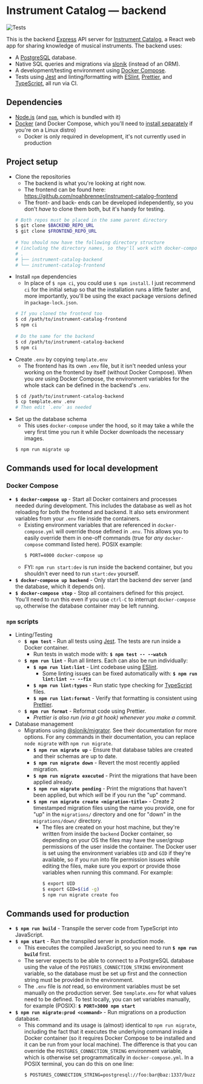 # Instrument Catalog — backend

![Tests](https://github.com/noahbrenner/instrument-catalog-backend/workflows/Tests/badge.svg)

This is the backend [Express](https://expressjs.com/) API server for [Instrument Catalog](https://github.com/noahbrenner/instrument-catalog-frontend), a React web app for sharing knowledge of musical instruments. The backend uses:

- A [PostgreSQL](https://www.postgresql.org/) database.
- Native SQL queries and migrations via [slonik](https://github.com/mmkal/slonik) (instead of an ORM).
- A development/testing environment using [Docker Compose](https://www.docker.com/).
- Tests using [Jest](https://jestjs.io/) and linting/formatting with [ESlint](https://eslint.org/), [Prettier](https://prettier.io/), and [TypeScript](https://www.typescriptlang.org/), all run via CI.

## Dependencies

- [Node.js](https://nodejs.org/) (and [`npm`](https://www.npmjs.com/get-npm), which is bundled with it)
- [Docker](https://docs.docker.com/get-docker/) (and Docker Compose, which you'll need to [install separately](https://docs.docker.com/compose/install/) if you're on a Linux distro)
  - Docker is only required in development, it's not currently used in production

## Project setup

- Clone the repositories
  - The backend is what you're looking at right now.
  - The frontend can be found here: https://github.com/noahbrenner/instrument-catalog-frontend
  - The front- and back- ends can be developed independently, so you don't _have_ to clone them both, but it's handy for testing.
  ```bash
  # Both repos must be placed in the same parent directory
  $ git clone $BACKEND_REPO_URL
  $ git clone $FRONTEND_REPO_URL
   
  # You should now have the following directory structure
  # (including the directory names, so they'll work with docker-compose)
  # .
  # ├── instrument-catalog-backend
  # └── instrument-catalog-frontend
  ```
- Install `npm` dependencies
  - In place of `$ npm ci`, you could use `$ npm install`. I just recommend `ci` for the initial setup so that the installation runs a little faster and, more importantly, you'll be using the exact package versions defined in `package-lock.json`.
  ```bash
  # If you cloned the frontend too
  $ cd /path/to/instrument-catalog-frontend
  $ npm ci
   
  # Do the same for the backend
  $ cd /path/to/instrument-catalog-backend
  $ npm ci
  ```
- Create `.env` by copying `template.env`
  - The frontend has its own `.env` file, but it isn't needed unless your working on the frontend by itself (without Docker Compose). When you _are_ using Docker Compose, the environment variables for the whole stack can be defined in the backend's `.env`.
  ```bash
  $ cd /path/to/instrument-catalog-backend
  $ cp template.env .env
  # Then edit `.env` as needed
  ```
- Set up the database schema
  - This uses `docker-compose` under the hood, so it may take a while the very first time you run it while Docker downloads the necessary images.
  ```bash
  $ npm run migrate up
  ```

## Commands used for local development

### Docker Compose

- **`$ docker-compose up`** - Start all Docker containers and processes needed during development. This includes the database as well as hot reloading for both the frontend and backend. It also sets environment variables from your `.env` file inside the containers.
  - Existing environment variables that are referenced in `docker-compose.yml` will override those defined in `.env`. This allows you to easily override them in one-off commands (true for _any_ `docker-compose` command listed here). POSIX example:
    ```bash
    $ PORT=4000 docker-compose up
    ```
  - FYI: `npm run start:dev` is run inside the backend container, but you shouldn't ever need to run `start:dev` yourself.
- **`$ docker-compose up backend`** - Only start the backend dev server (and the database, which it depends on).
- **`$ docker-compose stop`** - Stop all containers defined for this project. You'll need to run this even if you use `ctrl-C` to interrupt `docker-compose up`, otherwise the database container may be left running.

### `npm` scripts

- Linting/Testing
  - **`$ npm test`** - Run all tests using [Jest](https://jestjs.io/). The tests are run inside a Docker container.
    - Run tests in watch mode with: **`$ npm test -- --watch`**
  - **`$ npm run lint`** - Run all linters. Each can also be run individually:
    - **`$ npm run lint:lint`** - Lint codebase using [ESlint](https://eslint.org/).
      - Some linting issues can be fixed automatically with: **`$ npm run lint:lint -- --fix`**
    - **`$ npm run lint:types`** - Run static type checking for [TypeScript](https://www.typescriptlang.org/) files.
    - **`$ npm run lint:format`** - Verify that formatting is consistent using [Prettier](https://prettier.io/).
  - **`$ npm run format`** - Reformat code using Prettier.
    - _Prettier is also run (via a git hook) whenever you make a commit._
- Database management
  - Migrations using [@slonik/migrator](https://github.com/mmkal/slonik-tools/tree/master/packages/migrator). See their documentation for more options. For any commands in their documentation, you can replace `node migrate` with `npm run migrate`.
    - **`$ npm run migrate up`** - Ensure that database tables are created and their schemas are up to date.
    - **`$ npm run migrate down`** - Revert the most recently applied migration.
    - **`$ npm run migrate executed`** - Print the migrations that have been applied already.
    - **`$ npm run migrate pending`** - Print the migrations that haven't been applied, but which _will_ be if you run the "up" command.
    - **`$ npm run migrate create <migration-title>`** - Create 2 timestamped migration files using the name you provide, one for "up" in the `migrations/` directory and one for "down" in the `migrations/down/` directory.
      - The files are created on your host machine, but they're written from inside the `backend` Docker container, so depending on your OS the files may have the user/group permissions of the user inside the container. The Docker user is set using the environment variables `UID` and `GID` if they're available, so if you run into file permission issues while editing the files, make sure you export or provide those variables when running this command. For example:
        ```bash
        $ export UID
        $ export GID=$(id -g)
        $ npm run migrate create foo
        ```

## Commands used for production

- **`$ npm run build`** - Transpile the server code from TypeScript into JavaScript.
- **`$ npm start`** - Run the transpiled server in production mode.
  - This executes the compiled JavaScript, so you need to run **`$ npm run build`** first.
  - The server expects to be able to connect to a PostgreSQL database using the value of the `POSTGRES_CONNECTION_STRING` environment variable, so the database must be set up first and the connection string must be provided in the environment.
  - The `.env` file is _not_ read, so environment variables must be set manually on the production server. See `template.env` for what values need to be defined. To test locally, you can set variables manually, for example (POSIX): **`$ PORT=3000 npm start`**
- **`$ npm run migrate:prod <command>`** - Run migrations on a production database.
  - This command and its usage is (almost) identical to `npm run migrate`, including the fact that it executes the underlying command inside a Docker container (so it requires Docker Compose to be installed and it can be run from your local machine). The difference is that you can override the `POSTGRES_CONNECTION_STRING` environment variable, which is otherwise set programmatically in `docker-compose.yml`. In a POSIX terminal, you can do this on one line:
    ```bash
    $ POSTGRES_CONNECTION_STRING=postgresql://foo:bar@baz:1337/buzz npm run migrate:prod up
    ```
